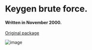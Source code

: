 # Keygen brute force.

#### Written in November 2000.

[Original package](https://defacto2.net/f/af21336)

![image](https://user-images.githubusercontent.com/513842/170849262-1f177a7f-a520-43f7-b2bf-c4e6802448d8.png)

